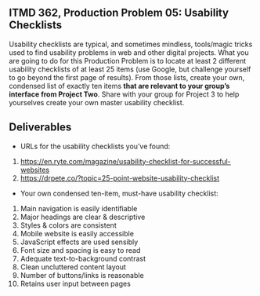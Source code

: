 ## ITMD 362, Production Problem 05: Usability Checklists

Usability checklists are typical, and sometimes mindless, tools/magic tricks used to find usability
problems in web and other digital projects. What you are going to do for this Production Problem is
to locate at least 2 different usability checklists of at least 25 items (use Google, but challenge
yourself to go beyond the first page of results). From those lists, create your own, condensed list
of exactly ten items **that are relevant to your group’s interface from Project Two**. Share with
your group for Project 3 to help yourselves create your own master usability checklist.

## Deliverables

* URLs for the usability checklists you’ve found:

1. https://en.ryte.com/magazine/usability-checklist-for-successful-websites
2. https://drpete.co/?topic=25-point-website-usability-checklist

* Your own condensed ten-item, must-have usability checklist:

1. Main navigation is easily identifiable
2. Major headings are clear & descriptive
3. Styles & colors are consistent
4. Mobile website is easily accessible
5. JavaScript effects are used sensibly
6. Font size and spacing is easy to read
7. Adequate text-to-background contrast
8. Clean uncluttered content layout
9. Number of buttons/links is reasonable
10. Retains user input between pages
